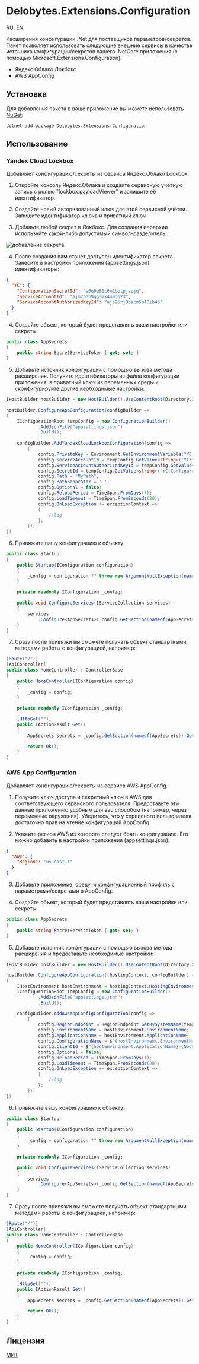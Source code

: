 ﻿# Delobytes.Extensions.Configuration

[RU](README.md), [EN](README.en.md)

Расширения конфигурации .Net для поставщиков параметров/секретов. Пакет позволяет использовать следующие внешние сервисы в качестве источника конфигурации/секретов вашего .NetCore приложения (с помощью Microsoft.Extensions.Configuration):
- Яндекс.Облако Локбокс
- AWS AppConfig

## Установка

Для добавления пакета в ваше приложение вы можете использовать [NuGet](https://www.nuget.org/packages/Delobytes.Extensions.Configuration):

    dotnet add package Delobytes.Extensions.Configuration

## Использование

### Yandex Cloud Lockbox
Добавляет конфигурацию/секреты из сервиса Яндекс.Облако Lockbox.

1. Откройте консоль Яндекс.Облака и создайте сервисную учётную запись с ролью "lockbox.payloadViewer" и запишите её идентификатор.

2. Создайте новый авторизованный ключ для этой сервисной учётки. Запишите идентификатор ключа и приватный ключ.

3. Добавьте любой секрет в Локбокс. Для создания иерархии используйте какой-либо допустимый символ-разделитель.
  
![добавление секрета](https://github.com/a-postx/Delobytes.Extensions.Configuration/blob/main/add-lockbox-secret-ru.png)

4. После создания вам станет доступен идентификатор секрета. Занесите в настройки приложения (appsettings.json) идентификаторы:

```json
{
  "YC": {
    "ConfigurationSecretId": "e6q9a81c6m2bolpjaqjq",
    "ServiceAccountId": "ajm2bdb9qq3mk4umqq23",
    "ServiceAccountAuthorizedKeyId": "aje25rj0oacm5o10ib43"
  }
}
```

4. Создайте объект, который будет представлять ваши настройки или секреты:

```csharp
public class AppSecrets
{
    public string SecretServiceToken { get; set; }
}
```

5. Добавьте источник конфигурации c помощью вызова метода расширения. Получите идентификаторы из файла конфигурации приложения, а приватный ключ из переменных среды и сконфигурируйте другие необходимые настройки:

```csharp
IHostBuilder hostBuilder = new HostBuilder().UseContentRoot(Directory.GetCurrentDirectory());

hostBuilder.ConfigureAppConfiguration(configBuilder =>
{
    IConfigurationRoot tempConfig = new ConfigurationBuilder()
            .AddJsonFile("appsettings.json")
            .Build();
			
    configBuilder.AddYandexCloudLockboxConfiguration(config =>
        {
            config.PrivateKey = Environment.GetEnvironmentVariable("YC_PRIVATE_KEY");
            config.ServiceAccountId = tempConfig.GetValue<string>("YC:ServiceAccountId");
            config.ServiceAccountAuthorizedKeyId = tempConfig.GetValue<string>("YC:ServiceAccountAuthorizedKeyId");
            config.SecretId = tempConfig.GetValue<string>("YC:ConfigurationSecretId");
            config.Path = "MyPath";
            config.PathSeparator = '-';
            config.Optional = false;
            config.ReloadPeriod = TimeSpan.FromDays(7);
            config.LoadTimeout = TimeSpan.FromSeconds(20);
            config.OnLoadException += exceptionContext =>
            {
                //log
            };
        });
})
```

6. Привяжите вашу конфигурацию к объекту:

```csharp
public class Startup
{
    public Startup(IConfiguration configuration)
    {
        _config = configuration ?? throw new ArgumentNullException(nameof(configuration));
    }

    private readonly IConfiguration _config;

    public void ConfigureServices(IServiceCollection services)
    {
        services
            .Configure<AppSecrets>(_config.GetSection(nameof(AppSecrets)), o => o.BindNonPublicProperties = false);
    }
}
```

7. Сразу после привязки вы сможете получать объект стандартными методами работы с конфигурацией, например:

```csharp
[Route("/")]
[ApiController]
public class HomeController : ControllerBase
{
    public HomeController(IConfiguration config)
    {
        _config = config;
    }

    private readonly IConfiguration _config;

    [HttpGet("")]
    public IActionResult Get()
    {
        AppSecrets secrets = _config.GetSection(nameof(AppSecrets)).Get<AppSecrets>();

        return Ok();
    }
}
```

### AWS App Configuration
Добавляет конфигурацию/секреты из сервиса AWS AppConfig.

1. Получите ключ доступа и секретный ключ в AWS для соответствующего сервисного пользователя. Предоставьте эти данные приложению удобным для вас способом (например, через переменные окружения). Убедитесь, что у сервисного пользователя достаточно прав на чтение конфигураций AppConfig.

2. Укажите регион AWS из которого следует брать конфигурацию. Его можно добавить в настройки приложения (appsettings.json):

```json
{
  "AWS": {
    "Region": "us-east-1"
  }
}
```

3. Добавьте приложение, среду, и конфигурационный профиль c параметрами/секретами в AppConfig.

4. Создайте объект, который будет представлять ваши настройки или секреты:

```csharp
public class AppSecrets
{
    public string SecretServiceToken { get; set; }
}
```

5. Добавьте источник конфигурации c помощью вызова метода расширения и предоставьте необходимые настройки:  

```csharp
IHostBuilder hostBuilder = new HostBuilder().UseContentRoot(Directory.GetCurrentDirectory());

hostBuilder.ConfigureAppConfiguration((hostingContext, configBuilder) =>
{
    IHostEnvironment hostEnvironment = hostingContext.HostingEnvironment;
	IConfigurationRoot tempConfig = new ConfigurationBuilder()
            .AddJsonFile("appsettings.json")
            .Build();

    configBuilder.AddAwsAppConfigConfiguration(config =>
        {
            config.RegionEndpoint = RegionEndpoint.GetBySystemName(tempConfig.GetValue<string>("AWS:Region"));
            config.EnvironmentName = hostEnvironment.EnvironmentName;
            config.ApplicationName = hostEnvironment.ApplicationName;
            config.ConfigurationName = $"{hostEnvironment.EnvironmentName}-{hostEnvironment.ApplicationName}-profile";
            config.ClientId = $"{hostEnvironment.ApplicationName}-{Node.Id}";
            config.Optional = false;
            config.ReloadPeriod = TimeSpan.FromDays(1);
            config.LoadTimeout = TimeSpan.FromSeconds(20);
            config.OnLoadException += exceptionContext =>
            {
                //log
            };
        });
})
```

6. Привяжите вашу конфигурацию к объекту:

```csharp
public class Startup
{
    public Startup(IConfiguration configuration)
    {
        _config = configuration ?? throw new ArgumentNullException(nameof(configuration));
    }

    private readonly IConfiguration _config;

    public void ConfigureServices(IServiceCollection services)
    {
        services
            .Configure<AppSecrets>(_config.GetSection(nameof(AppSecrets)), o => o.BindNonPublicProperties = false);
    }
}
```

7. Сразу после привязки вы сможете получать объект стандартными методами работы с конфигурацией, например:

```csharp
[Route("/")]
[ApiController]
public class HomeController : ControllerBase
{
    public HomeController(IConfiguration config)
    {
        _config = config;
    }

    private readonly IConfiguration _config;

    [HttpGet("")]
    public IActionResult Get()
    {
        AppSecrets secrets = _config.GetSection(nameof(AppSecrets)).Get<AppSecrets>();

        return Ok();
    }
}
```

## Лицензия
[МИТ](https://github.com/a-postx/Delobytes.Extensions.Configuration/blob/main/LICENSE)